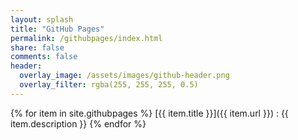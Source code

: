 ```yaml
---
layout: splash
title: "GitHub Pages"
permalink: /githubpages/index.html
share: false
comments: false
header:
  overlay_image: /assets/images/github-header.png
  overlay_filter: rgba(255, 255, 255, 0.5)
---
```


{% for item in site.githubpages %}
  [{{ item.title }}]({{ item.url }})
  : {{ item.description }}
{% endfor %}